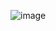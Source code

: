 ![image](https://github.com/BayaBoulaares/Pidev2324/assets/100842661/ed5cddbf-8fe9-4cea-9814-246cf595ce67)
